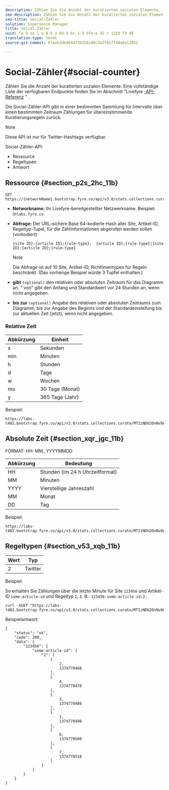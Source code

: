 ```yaml
---
description: Zählen Sie die Anzahl der kuratierten sozialen Elemente.
seo-description: Zählen Sie die Anzahl der kuratierten sozialen Elemente.
seo-title: Social-Zähler
solution: Experience Manager
title: Social-Zähler
uuid: fa 9 aa 1 a 8-6 a 04-4 bc 1-9 bfe-e 42 c 1250 fd 48
translation-type: tm+mt
source-git-commit: 67aeb3de964473b326c88c3a3f81ff48a6a12652

---
```



# Social-Zähler{#social-counter}

Zählen Sie die Anzahl der kuratierten sozialen Elemente. Eine vollständige Liste der verfügbaren Endpunkte finden Sie im Abschnitt "Livefyre [-API-Referenz](https://api.livefyre.com/docs) " .

Die Social-Zähler-API gibt in einer bestimmten Sammlung für Intervalle über einen bestimmten Zeitraum Zählungen für übereinstimmende Kuratierungsregeln zurück.

>[!NOTE]
>
>Diese API ist nur für Twitter-Hashtags verfügbar.

Social-Zähler-API:

* Ressource
* Regeltypen
* Antwort

## Ressource {#section_p2s_2hc_11b}

```
GET https://{networkName}.bootstrap.fyre.co/api/v3.0/stats.collections.curate/{query}.json
```

* **Networkname:** Ihr Livefyre-bereitgestellter Netzwerkname. Beispiel: *in*`labs.fyre.co`.
* **Abfrage:** Der URL-sichere Base 64-kodierte Hash aller Site, Artikel-ID, Regeltyp-Tupel, für die Zählinformationen abgerufen werden sollen (vorkodiert)

   ```
   {site ID}:{article ID};{rule-type},  {article ID};{rule-type}|{site ID}:{article ID};{rule-type}
   ```

   >[!NOTE]
   >Die Abfrage ist auf 10 Site, Artikel-ID, Richtlinientypen für Regeln beschränkt. (Das vorherige Beispiel würde 3 Tupfel enthalten.)

* **gibt** `(optional)` den relativen oder absoluten Zeitraum für das Diagramm an. " von" gibt den Anfang und Standardwert vor 24 Stunden an, wenn nicht angegeben.
* **bis zur** `(optional)` Angabe des relativen oder absoluten Zeitraums zum Diagramm; bis zur Angabe des Beginns und der Standardeinstellung bis zur aktuellen Zeit (jetzt), wenn nicht angegeben.

### Relative Zeit

| Abkürzung | Einheit |
|---|---|
| s | Sekunden |
| min | Minuten |
| h | Stunden |
| d | Tage |
| w | Wochen |
| mo | 30 Tage (Monat) |
| y | 365 Tage (Jahr) |

Beispiel:

```
https://labs-t402.bootstrap.fyre.co/api/v3.0/stats.collections.curate/MTIzNDU2OnNvbWUtYXJ0aWNsZS1pZDsy.json&from=-7d&until=-6d
```

## Absolute Zeit {#section_xqr_jgc_11b}

FORMAT: HH: MM_ YYYYMMDD

| Abkürzung | Bedeutung |
|---|---|
| HH | Stunden (im 24 h Uhrzeitformat) |
| MM | Minuten |
| YYYY | Vierstellige Jahreszahl |
| MM | Monat |
| DD | Tag |

Beispiel:

```
https://labs-t402.bootstrap.fyre.co/api/v3.0/stats.collections.curate/MTIzNDU2OnNvbWUtYXJ0aWNsZS1pZDsy.json&from=04:00_20130709 
```

## Regeltypen {#section_v53_xqb_11b}

| Wert | Typ |
|---|---|
| 2 | Twitter |

Beispiel:

So erhalten Sie Zählungen über die letzte Minute für Site `123456` und Artikel-ID `some-article-id` und Regeltyp `2`, z. B.: `123456:some-article-id;2:`

```
curl -XGET "https://labs-t402.bootstrap.fyre.co/api/v3.0/stats.collections.curate/MTIzNDU2OnNvbWUtYXJ0aWNsZS1pZDsy.json&from=-1min" 
```

Beispielantwort:

```
{ 
    "status": "ok", 
    "code": 200, 
    "data": { 
        "123456": { 
            "some-article-id": { 
                "2": [ 
                    [ 
                        2, 
                        1374770460 
                    ], 
                    [ 
                        4, 
                        1374770470 
                    ], 
                    [ 
                        3, 
                        1374770480 
                    ], 
                    [ 
                        1, 
                        1374770490 
                    ], 
                    [ 
                        0, 
                        1374770500 
                    ], 
                    [ 
                        7, 
                        1374770510 
                    ] 
                ] 
            } 
        } 
    } 
}
```
